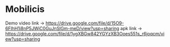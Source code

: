 # Mobilicis

Demo video link -> https://drive.google.com/file/d/15O9-6FIhH1i8nP5JWjC0GuJnSlGm-meD/view?usp=sharing
apk link -> https://drive.google.com/file/d/1ygXBGw842YGYzXB3Ooes551s_r6joqcm/view?usp=sharing